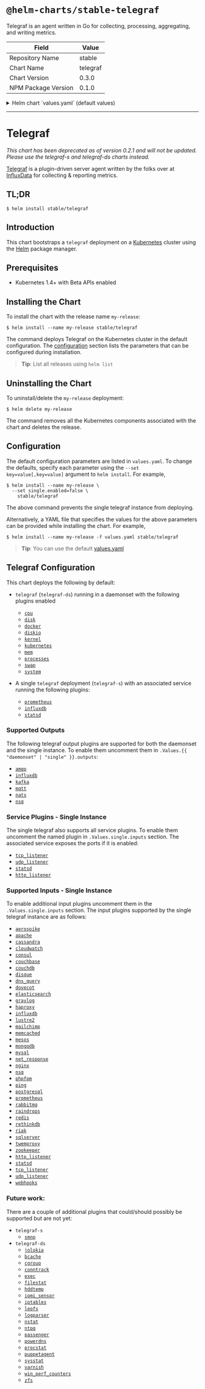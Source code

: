 # `@helm-charts/stable-telegraf`

Telegraf is an agent written in Go for collecting, processing, aggregating, and writing metrics.

| Field               | Value    |
| ------------------- | -------- |
| Repository Name     | stable   |
| Chart Name          | telegraf |
| Chart Version       | 0.3.0    |
| NPM Package Version | 0.1.0    |

<details>

<summary>Helm chart `values.yaml` (default values)</summary>

```yaml
## Default values.yaml for Telegraf
## This is a YAML-formatted file.
## ref: https://hub.docker.com/r/library/telegraf/tags/
image:
  repo: 'telegraf'
  tag: '1.5-alpine'
  pullPolicy: IfNotPresent
## Configure the telegraf daemonset here.
## Resource limits and outputs can be set seperately
daemonset:
  enabled: true
  ## Configure resource requests and limits
  ## ref: http://kubernetes.io/docs/user-guide/compute-resources/
  resources:
    requests:
      memory: 256Mi
      cpu: 0.1
    limits:
      memory: 2Gi
      cpu: 1
  ## Exposed telegraf configuration
  ## ref: https://docs.influxdata.com/telegraf/v1.1/administration/configuration/
  config:
    ##    global_tags:
    ##      dc: "us-east-1"
    ##      user: "$USER"
    agent:
      interval: '10s'
      round_interval: true
      metric_batch_size: 1000
      metric_buffer_limit: 10000
      collection_jitter: '0s'
      flush_interval: '10s'
      flush_jitter: '0s'
      precision: ''
      debug: false
      quiet: false
      logfile: ''
      hostname: '$HOSTNAME'
      omit_hostname: false
    outputs:
      influxdb:
        urls: []
        # - "http://influxdb-influxdb.tick:8086"
        database: 'telegraf'
    ##        retention_policy: ""
    ##        write_consistency: "any"
    ##        timeout: "5s"
    ##        username: "telegraf"
    ##        password: "metricsmetricsmetricsmetrics"
    ##        user_agent: "telegraf"
    ##        udp_payload: 512
    ##        ssl_ca: "/etc/telegraf/ca.pem"
    ##        ssl_cert: "/etc/telegraf/cert.pem"
    ##        ssl_key: "/etc/telegraf/key.pem"
    ##        insecure_skip_verify: false
    ##      amqp:
    ##        url: "amqp://localhost:5672/influxdb"
    ##        exchange: "telegraf"
    ##        auth_method: "PLAIN"
    ##        routing_tag: "host"
    ##        retention_policy: "default"
    ##        database: "telegraf"
    ##        precision: "s"
    ##        ssl_ca: "/etc/telegraf/ca.pem"
    ##        ssl_cert: "/etc/telegraf/cert.pem"
    ##        ssl_key: "/etc/telegraf/key.pem"
    ##        insecure_skip_verify: false
    ##        data_format: "influx"
    ##      kafka:
    ##        brokers:
    ##          - "localhost:9092"
    ##        topic: "telegraf"
    ##        routing_tag: "host"
    ##        compression_codec: 0
    ##        required_acks: -1
    ##        max_retry: 3
    ##        ssl_ca: "/etc/telegraf/ca.pem"
    ##        ssl_cert: "/etc/telegraf/cert.pem"
    ##        ssl_key: "/etc/telegraf/key.pem"
    ##        insecure_skip_verify: false
    ##        data_format: "influx"
    ##      mqtt:
    ##        servers:
    ##          - "localhost:1883"
    ##        topic_prefix: "telegraf"
    ##        username: "telegraf"
    ##        password: "metricsmetricsmetricsmetrics"
    ##        ssl_ca: "/etc/telegraf/ca.pem"
    ##        ssl_cert: "/etc/telegraf/cert.pem"
    ##        ssl_key: "/etc/telegraf/key.pem"
    ##        insecure_skip_verify: false
    ##        data_format: "influx"
    ##      nats:
    ##        servers:
    ##          - "nats://localhost:4222"
    ##        username: ""
    ##        password: ""
    ##        subject: "telegraf"
    ##        ssl_ca: "/etc/telegraf/ca.pem"
    ##        ssl_cert: "/etc/telegraf/cert.pem"
    ##        ssl_key: "/etc/telegraf/key.pem"
    ##        insecure_skip_verify: false
    ##        data_format: "influx"
    ##      nsq:
    ##        server: "localhost:4150"
    ##        topic: "telegraf"
    ##        data_format: "influx"
    inputs:
      cpu:
        percpu: true
        totalcpu: true
        collect_cpu_time: false
      disk:
        ignore_fs:
          - 'tmpfs'
          - 'devtmpfs'
      diskio:
      docker:
        endpoint: 'unix:///var/run/docker.sock'
        container_names: []
      kernel:
      mem:
      processes:
      swap:
      system:
      kubernetes:
        url: 'http://$HOSTNAME:10255'
        bearer_token: '/var/run/secrets/kubernetes.io/serviceaccount/token'
        insecure_skip_verify: true
## Configure the telegraf single instance here.
## Resource limits and outputs can be set seperately
single:
  enabled: true
  ## Configure resource requests and limits
  ## ref: http://kubernetes.io/docs/user-guide/compute-resources/
  resources:
    requests:
      memory: 256Mi
      cpu: 0.1
    limits:
      memory: 2Gi
      cpu: 1
  ## Configure the service for this telegraf instance. If you are running
  ## Any of the service plugins you will need this enabled
  ## Service Plugins: http_listener, statsd, tcp_listener, udp_listener
  ## ref: http://kubernetes.io/docs/user-guide/services/
  service:
    enabled: true
    type: ClusterIP
  ## Exposed telegraf configuration
  ## For full list of possible values see `/docs/all-config-values.yaml` and `/docs/all-config-values.toml`
  ## ref: https://docs.influxdata.com/telegraf/v1.1/administration/configuration/
  config:
    ##    global_tags:
    ##      dc: "us-east-1"
    ##      user: "$USER"
    agent:
      interval: '10s'
      round_interval: true
      metric_batch_size: 1000
      metric_buffer_limit: 10000
      collection_jitter: '0s'
      flush_interval: '10s'
      flush_jitter: '0s'
      precision: ''
      debug: false
      quiet: false
      logfile: ''
      hostname: 'telegraf-polling-service'
      omit_hostname: false
    outputs:
      influxdb:
        urls: []
        # - "http://influxdb-influxdb.tick:8086"
        database: 'telegraf'
    ##        retention_policy: ""
    ##        write_consistency: "any"
    ##        timeout: "5s"
    ##        username: "telegraf"
    ##        password: "metricsmetricsmetricsmetrics"
    ##        user_agent: "telegraf"
    ##        udp_payload: 512
    ##        ssl_ca: "/etc/telegraf/ca.pem"
    ##        ssl_cert: "/etc/telegraf/cert.pem"
    ##        ssl_key: "/etc/telegraf/key.pem"
    ##        insecure_skip_verify: false
    ##      amqp:
    ##        url: "amqp://localhost:5672/influxdb"
    ##        exchange: "telegraf"
    ##        auth_method: "PLAIN"
    ##        routing_tag: "host"
    ##        retention_policy: "default"
    ##        database: "telegraf"
    ##        precision: "s"
    ##        ssl_ca: "/etc/telegraf/ca.pem"
    ##        ssl_cert: "/etc/telegraf/cert.pem"
    ##        ssl_key: "/etc/telegraf/key.pem"
    ##        insecure_skip_verify: false
    ##        data_format: "influx"
    ##      kafka:
    ##        brokers:
    ##          - "localhost:9092"
    ##        topic: "telegraf"
    ##        routing_tag: "host"
    ##        compression_codec: 0
    ##        required_acks: -1
    ##        max_retry: 3
    ##        ssl_ca: "/etc/telegraf/ca.pem"
    ##        ssl_cert: "/etc/telegraf/cert.pem"
    ##        ssl_key: "/etc/telegraf/key.pem"
    ##        insecure_skip_verify: false
    ##        data_format: "influx"
    ##      mqtt:
    ##        servers:
    ##          - "localhost:1883"
    ##        topic_prefix: "telegraf"
    ##        username: "telegraf"
    ##        password: "metricsmetricsmetricsmetrics"
    ##        ssl_ca: "/etc/telegraf/ca.pem"
    ##        ssl_cert: "/etc/telegraf/cert.pem"
    ##        ssl_key: "/etc/telegraf/key.pem"
    ##        insecure_skip_verify: false
    ##        data_format: "influx"
    ##      nats:
    ##        servers:
    ##          - "nats://localhost:4222"
    ##        username: ""
    ##        password: ""
    ##        subject: "telegraf"
    ##        ssl_ca: "/etc/telegraf/ca.pem"
    ##        ssl_cert: "/etc/telegraf/cert.pem"
    ##        ssl_key: "/etc/telegraf/key.pem"
    ##        insecure_skip_verify: false
    ##        data_format: "influx"
    ##      nsq:
    ##        server: "localhost:4150"
    ##        topic: "telegraf"
    ##        data_format: "influx"
    inputs:
      cpu:
        percpu: false
        totalcpu: true
      system:
      ##      aerospike:
      ##        servers:
      ##          - "localhost:3000"
      ##      apache:
      ##        urls:
      ##          - "http://localhost/server-status?auto"
      ##      cassandra:
      ##        context: "/jolokia/read"
      ##        servers:
      ##          - "myuser:mypassword@10.10.10.1:8778"
      ##          - "10.10.10.2:8778"
      ##          - ":8778"
      ##        metrics :
      ##          - "/java.lang:type=Memory/HeapMemoryUsage"
      ##          - "/org.apache.cassandra.metrics:type=Table,keyspace=*,scope=*,name=ReadLatency"
      ##      cloudwatch:
      ##        region: "us-east-1"
      ##        access_key: ""
      ##        secret_key: ""
      ##        token: ""
      ##        role_arn: ""
      ##        profile: ""
      ##        shared_credential_file: ""
      ##        period: "5m"
      ##        delay: "5m"
      ##        interval: "5m"
      ##        cache_ttl: "10m"
      ##        namespace: "AWS/ELB"
      ##        ratelimit: 10
      ##        metrics:
      ##         names:
      ##          - "Latency"
      ##          - "RequestCount"
      ##         dimensions:
      ##           name: "LoadBalancerName"
      ##           value: "p-example"
      ##      consul:
      ##        address: "localhost"
      ##        scheme: "http"
      ##        token: ""
      ##        username: ""
      ##        password: ""
      ##        datacentre: ""
      ##      couchbase:
      ##        servers:
      ##          - "http://localhost:8091"
      ##      couchdb:
      ##        hosts:
      ##          - "http://localhost:8086/_stats"
      ##      disque:
      ##        servers:
      ##          - "localhost"
      ##      dns_query:
      ##        servers:
      ##          - "8.8.8.8"
      ##        domains:
      ##          - "."
      ##        record_type: "A"
      ##        port: 53
      ##        timeout: 2
      ##      dovecot:
      ##        servers:
      ##          - "localhost:24242"
      ##        type: "global"
      ##        filters:
      ##          - ""
      ##      elasticsearch:
      ##        servers:
      ##          - "http://localhost:9200"
      ##        http_timeout: "5s"
      ##        local: true
      ##        cluster_health: false
      ##        ssl_ca: "/etc/telegraf/ca.pem"
      ##        ssl_cert: "/etc/telegraf/cert.pem"
      ##        ssl_key: "/etc/telegraf/key.pem"
      ##        insecure_skip_verify: false
      ##      graylog:
      ##        servers:
      ##          - "http://[graylog-server-ip]:12900/system/metrics/multiple"
      ##        metrics:
      ##          - "jvm.cl.loaded"
      ##          - "jvm.memory.pools.Metaspace.committed"
      ##        username: ""
      ##        password: ""
      ##        ssl_ca: "/etc/telegraf/ca.pem"
      ##        ssl_cert: "/etc/telegraf/cert.pem"
      ##        ssl_key: "/etc/telegraf/key.pem"
      ##        insecure_skip_verify: false
      ##      haproxy:
      ##        servers:
      ##          - "http://myhaproxy.com:1936/haproxy?stats"
      influxdb:
        urls:
          - 'http://influxdb-influxdb.tick:8086/debug/vars'
        timeout: '5s'
      ##      lustre2:
      ##        ost_procfiles:
      ##          - "/proc/fs/lustre/obdfilter/*/stats"
      ##          - "/proc/fs/lustre/osd-ldiskfs/*/stats"
      ##          - "/proc/fs/lustre/obdfilter/*/job_stats"
      ##        mds_procfiles:
      ##          - "/proc/fs/lustre/mdt/*/md_stats"
      ##          - "/proc/fs/lustre/mdt/*/job_stats"
      ##      mailchimp:
      ##        api_key: ""
      ##        days_old: 0
      ##        campaign_id: ""
      ##      memcached:
      ##        servers:
      ##          - "localhost:11211"
      ##        unix_sockets:
      ##          - "/var/run/memcached.sock"
      ##      mesos:
      ##        timeout: 100
      ##        masters:
      ##          - "localhost:5050"
      ##        master_collections:
      ##          - "resources"
      ##          - "master"
      ##          - "system"
      ##          - "agents"
      ##          - "frameworks"
      ##          - "tasks"
      ##          - "messages"
      ##          - "evqueue"
      ##          - "registrar"
      ##        slaves:
      ##          -
      ##        slave_collections:
      ##          - "resources"
      ##          - "agent"
      ##          - "system"
      ##          - "executors"
      ##          - "tasks"
      ##          - "messages"
      ##      mongodb:
      ##        servers:
      ##          - "mongodb://user:password@127.0.0.1:27017"
      ##        gather_perdb_stats: false
      ##      mysql:
      ##        servers:
      ##          - "tcp(127.0.0.1:3306)?tls=false"
      ##        perf_events_statements_digest_text_limit : 120
      ##        perf_events_statements_limit: 250
      ##        perf_events_statements_time_limit        : 86400
      ##        table_schema_databases: []
      ##        gather_table_schema: false
      ##        gather_process_list: true
      ##        gather_info_schema_auto_inc: true
      ##        gather_slave_status: true
      ##        gather_binary_logs: false
      ##        gather_table_io_waits: false
      ##        gather_table_lock_waits: false
      ##        gather_index_io_waits: false
      ##        gather_event_waits: false
      ##        gather_file_events_stats: false
      ##        gather_perf_events_statements: false
      ##        interval_slow: "30m"
      ##      net_response:
      ##        protocol: "tcp"
      ##        address: "github.com:80"
      ##        timeout: "1s"
      ##        send: "ssh"
      ##        expect: "ssh"
      ##        read_timeout: "1s"
      ##      nginx:
      ##        urls:
      ##          - "http://nginx.nginx-ingress/nginx_status"
      ##      nsq:
      ##        endpoints:
      ##          - "http://localhost:4151"
      ##      phpfpm:
      ##        urls:
      ##          - "http://localhost/status"
      ##      ping:
      ##        urls:
      ##          - "www.google.com"
      ##        count: 1
      ##        ping_interval: 1.0
      ##        timeout: 1.0
      ##        interface: ""
      ##      postgresql:
      ##        address: "postgres://user:password@localhost?sslmode=disable"
      ##        ignored_databases:
      ##          - "postgres"
      ##        databases:
      ##          - "app_production"
      ##          - "testing"
      prometheus:
        urls:
          - 'https://kubernetes.default:443/metrics'
        name_prefix: 'prom_'
        bearer_token: '/var/run/secrets/kubernetes.io/serviceaccount/token'
        insecure_skip_verify: true
      ##        ssl_ca: /path/to/cafile
      ##        ssl_cert: /path/to/certfile
      ##        ssl_key: /path/to/keyfile
      ##     rabbitmq:
      ##       url: "http://localhost:15672"
      ##       name: "rmq-server-1"
      ##       username: "guest"
      ##       password: "guest"
      ##       ssl_ca: "/etc/telegraf/ca.pem"
      ##       ssl_cert: "/etc/telegraf/cert.pem"
      ##       ssl_key: "/etc/telegraf/key.pem"
      ##       insecure_skip_verify: false
      ##       nodes:
      ##         - "rabbit@node1"
      ##         - "rabbit@node2"
      ##     raindrops:
      ##       urls:
      ##         - "http://localhost:8080/_raindrops"
      ##     redis:
      ##       servers:
      ##         - "tcp://localhost:6379"
      ##     rethinkdb:
      ##       servers:
      ##         - "127.0.0.1:28015"
      ##     riak:
      ##       servers:
      ##         - "http://localhost:8098"
      ##     sqlserver:
      ##       servers:
      ##         - "Server=192.168.1.10;Port=1433;User Id=<user>;Password=<pw>;app name=telegraf;log=1;"
      ##     twemproxy:
      ##       addr: "localhost:22222"
      ##        pools:
      ##          - "redis_pool"
      ##          - "mc_pool"
      ##      zookeeper:
      ##        servers:
      ##          - "localhost:2181"
      ##      http_listener:
      ##        service_address: ":8186"
      ##        read_timeout: "10s"
      ##        write_timeout: "10s"
      ##        max_body_size: 0
      ##        max_line_size: 0
      statsd:
        service_address: ':8125'
        percentiles:
          - 50
          - 95
          - 99
        metric_separator: '_'
        allowed_pending_messages: 10000
        percentile_limit: 1000
```

</details>

---

# Telegraf

_This chart has been deprecated as of version 0.2.1 and will not be updated. Please use the telegraf-s and telegraf-ds charts instead._

[Telegraf](https://github.com/influxdata/telegraf) is a plugin-driven server agent written by the folks over at [InfluxData](https://influxdata.com) for collecting & reporting metrics.

## TL;DR

```console
$ helm install stable/telegraf
```

## Introduction

This chart bootstraps a `telegraf` deployment on a [Kubernetes](http://kubernetes.io) cluster using the [Helm](https://helm.sh) package manager.

## Prerequisites

- Kubernetes 1.4+ with Beta APIs enabled

## Installing the Chart

To install the chart with the release name `my-release`:

```console
$ helm install --name my-release stable/telegraf
```

The command deploys Telegraf on the Kubernetes cluster in the default configuration. The [configuration](#configuration) section lists the parameters that can be configured during installation.

> **Tip**: List all releases using `helm list`

## Uninstalling the Chart

To uninstall/delete the `my-release` deployment:

```console
$ helm delete my-release
```

The command removes all the Kubernetes components associated with the chart and deletes the release.

## Configuration

The default configuration parameters are listed in `values.yaml`. To change the defaults, specify each parameter using the `--set key=value[,key=value]` argument to `helm install`. For example,

```console
$ helm install --name my-release \
  --set single.enabled=false \
    stable/telegraf
```

The above command prevents the single telegraf instance from deploying.

Alternatively, a YAML file that specifies the values for the above parameters can be provided while installing the chart. For example,

```console
$ helm install --name my-release -f values.yaml stable/telegraf
```

> **Tip**: You can use the default [values.yaml](values.yaml)

## Telegraf Configuration

This chart deploys the following by default:

- `telegraf` (`telegraf-ds`) running in a daemonset with the following plugins enabled

  - [`cpu`](https://github.com/influxdata/telegraf/tree/master/plugins/inputs/system)
  - [`disk`](https://github.com/influxdata/telegraf/tree/master/plugins/inputs/system)
  - [`docker`](https://github.com/influxdata/telegraf/tree/master/plugins/inputs/docker)
  - [`diskio`](https://github.com/influxdata/telegraf/tree/master/plugins/inputs/system)
  - [`kernel`](https://github.com/influxdata/telegraf/tree/master/plugins/inputs/system)
  - [`kubernetes`](https://github.com/influxdata/telegraf/tree/master/plugins/inputs/kubernetes)
  - [`mem`](https://github.com/influxdata/telegraf/tree/master/plugins/inputs/system)
  - [`processes`](https://github.com/influxdata/telegraf/tree/master/plugins/inputs/system)
  - [`swap`](https://github.com/influxdata/telegraf/tree/master/plugins/inputs/system)
  - [`system`](https://github.com/influxdata/telegraf/tree/master/plugins/inputs/system)

- A single `telegraf` deployment (`telegraf-s`) with an associated service running the following plugins:

  - [`prometheus`](https://github.com/influxdata/telegraf/tree/master/plugins/inputs/prometheus)
  - [`influxdb`](https://github.com/influxdata/telegraf/tree/master/plugins/inputs/influxdb)
  - [`statsd`](https://github.com/influxdata/telegraf/tree/master/plugins/inputs/statsd)

### Supported Outputs

The following telegraf output plugins are supported for both the daemonset and the single instance. To enable them uncomment them in `.Values.{{ "daemonset" | "single" }}.outputs`:

- [`amqp`](https://github.com/influxdata/telegraf/tree/master/plugins/outputs/amqp)
- [`influxdb`](https://github.com/influxdata/telegraf/tree/master/plugins/outputs/influxdb)
- [`kafka`](https://github.com/influxdata/telegraf/tree/master/plugins/outputs/kafka)
- [`mqtt`](https://github.com/influxdata/telegraf/tree/master/plugins/outputs/mqtt)
- [`nats`](https://github.com/influxdata/telegraf/tree/master/plugins/outputs/nats)
- [`nsq`](https://github.com/influxdata/telegraf/tree/master/plugins/outputs/nsq)

### Service Plugins - Single Instance

The single telegraf also supports all service plugins. To enable them uncomment the named plugin in `.Values.single.inputs` section. The associated service exposes the ports if it is enabled:

- [`tcp_listener`](https://github.com/influxdata/telegraf/tree/master/plugins/inputs/tcp_listener)
- [`udp_listener`](https://github.com/influxdata/telegraf/tree/master/plugins/inputs/udp_listener)
- [`statsd`](https://github.com/influxdata/telegraf/tree/master/plugins/inputs/statsd)
- [`http_listener`](https://github.com/influxdata/telegraf/tree/master/plugins/inputs/http_listener)

### Supported Inputs - Single Instance

To enable additional input plugins uncomment them in the `.Values.single.inputs` section. The input plugins supported by the single telegraf instance are as follows:

- [`aerospike`](https://github.com/influxdata/telegraf/tree/master/plugins/inputs/aerospike)
- [`apache`](https://github.com/influxdata/telegraf/tree/master/plugins/inputs/apache)
- [`cassandra`](https://github.com/influxdata/telegraf/tree/master/plugins/inputs/cassandra)
- [`cloudwatch`](https://github.com/influxdata/telegraf/tree/master/plugins/inputs/cloudwatch)
- [`consul`](https://github.com/influxdata/telegraf/tree/master/plugins/inputs/consul)
- [`couchbase`](https://github.com/influxdata/telegraf/tree/master/plugins/inputs/couchbase)
- [`couchdb`](https://github.com/influxdata/telegraf/tree/master/plugins/inputs/couchdb)
- [`disque`](https://github.com/influxdata/telegraf/tree/master/plugins/inputs/disque)
- [`dns_query`](https://github.com/influxdata/telegraf/tree/master/plugins/inputs/dns_query)
- [`dovecot`](https://github.com/influxdata/telegraf/tree/master/plugins/inputs/dovecot)
- [`elasticsearch`](https://github.com/influxdata/telegraf/tree/master/plugins/inputs/elasticsearch)
- [`graylog`](https://github.com/influxdata/telegraf/tree/master/plugins/inputs/graylog)
- [`haproxy`](https://github.com/influxdata/telegraf/tree/master/plugins/inputs/haproxy)
- [`influxdb`](https://github.com/influxdata/telegraf/tree/master/plugins/inputs/influxdb)
- [`lustre2`](https://github.com/influxdata/telegraf/tree/master/plugins/inputs/lustre2)
- [`mailchimp`](https://github.com/influxdata/telegraf/tree/master/plugins/inputs/mailchimp)
- [`memcached`](https://github.com/influxdata/telegraf/tree/master/plugins/inputs/memcached)
- [`mesos`](https://github.com/influxdata/telegraf/tree/master/plugins/inputs/mesos)
- [`mongodb`](https://github.com/influxdata/telegraf/tree/master/plugins/inputs/mongodb)
- [`mysql`](https://github.com/influxdata/telegraf/tree/master/plugins/inputs/mysql)
- [`net_response`](https://github.com/influxdata/telegraf/tree/master/plugins/inputs/net_response)
- [`nginx`](https://github.com/influxdata/telegraf/tree/master/plugins/inputs/nginx)
- [`nsq`](https://github.com/influxdata/telegraf/tree/master/plugins/inputs/nsq)
- [`phpfpm`](https://github.com/influxdata/telegraf/tree/master/plugins/inputs/phpfpm)
- [`ping`](https://github.com/influxdata/telegraf/tree/master/plugins/inputs/ping)
- [`postgresql`](https://github.com/influxdata/telegraf/tree/master/plugins/inputs/postgresql)
- [`prometheus`](https://github.com/influxdata/telegraf/tree/master/plugins/inputs/prometheus)
- [`rabbitmq`](https://github.com/influxdata/telegraf/tree/master/plugins/inputs/rabbitmq)
- [`raindrops`](https://github.com/influxdata/telegraf/tree/master/plugins/inputs/raindrops)
- [`redis`](https://github.com/influxdata/telegraf/tree/master/plugins/inputs/redis)
- [`rethinkdb`](https://github.com/influxdata/telegraf/tree/master/plugins/inputs/rethinkdb)
- [`riak`](https://github.com/influxdata/telegraf/tree/master/plugins/inputs/riak)
- [`sqlserver`](https://github.com/influxdata/telegraf/tree/master/plugins/inputs/sqlserver)
- [`twemproxy`](https://github.com/influxdata/telegraf/tree/master/plugins/inputs/twemproxy)
- [`zookeeper`](https://github.com/influxdata/telegraf/tree/master/plugins/inputs/zookeeper)
- [`http_listener`](https://github.com/influxdata/telegraf/tree/master/plugins/inputs/http_listener)
- [`statsd`](https://github.com/influxdata/telegraf/tree/master/plugins/inputs/statsd)
- [`tcp_listener`](https://github.com/influxdata/telegraf/tree/master/plugins/inputs/tcp_listener)
- [`udp_listener`](https://github.com/influxdata/telegraf/tree/master/plugins/inputs/udp_listener)
- [`webhooks`](https://github.com/influxdata/telegraf/tree/master/plugins/inputs/webhooks)

### Future work:

There are a couple of additional plugins that could/should possibly be supported but are not yet:

- `telegraf-s`
  - [`smnp`](https://github.com/influxdata/telegraf/tree/master/plugins/smnp)
- `telegraf-ds`
  - [`jolokia`](https://github.com/influxdata/telegraf/tree/master/plugins/inputs/jolokia)
  - [`bcache`](https://github.com/influxdata/telegraf/tree/master/plugins/inputs/bcache)
  - [`cgroup`](https://github.com/influxdata/telegraf/tree/master/plugins/inputs/cgroup)
  - [`conntrack`](https://github.com/influxdata/telegraf/tree/master/plugins/inputs/conntrack)
  - [`exec`](https://github.com/influxdata/telegraf/tree/master/plugins/inputs/exec)
  - [`filestat`](https://github.com/influxdata/telegraf/tree/master/plugins/inputs/filestat)
  - [`hddtemp`](https://github.com/influxdata/telegraf/tree/master/plugins/inputs/hddtemp)
  - [`ipmi_sensor`](https://github.com/influxdata/telegraf/tree/master/plugins/inputs/ipmi_sensor)
  - [`iptables`](https://github.com/influxdata/telegraf/tree/master/plugins/inputs/iptables)
  - [`leofs`](https://github.com/influxdata/telegraf/tree/master/plugins/inputs/leofs)
  - [`logparser`](https://github.com/influxdata/telegraf/tree/master/plugins/inputs/logparser)
  - [`nstat`](https://github.com/influxdata/telegraf/tree/master/plugins/inputs/nstat)
  - [`ntpq`](https://github.com/influxdata/telegraf/tree/master/plugins/inputs/ntpq)
  - [`passenger`](https://github.com/influxdata/telegraf/tree/master/plugins/inputs/passenger)
  - [`powerdns`](https://github.com/influxdata/telegraf/tree/master/plugins/inputs/powerdns)
  - [`procstat`](https://github.com/influxdata/telegraf/tree/master/plugins/inputs/procstat)
  - [`puppetagent`](https://github.com/influxdata/telegraf/tree/master/plugins/inputs/puppetagent)
  - [`sysstat`](https://github.com/influxdata/telegraf/tree/master/plugins/inputs/sysstat)
  - [`varnish`](https://github.com/influxdata/telegraf/tree/master/plugins/inputs/varnish)
  - [`win_perf_counters`](https://github.com/influxdata/telegraf/tree/master/plugins/inputs/win_perf_counters)
  - [`zfs`](https://github.com/influxdata/telegraf/tree/master/plugins/inputs/zfs)
